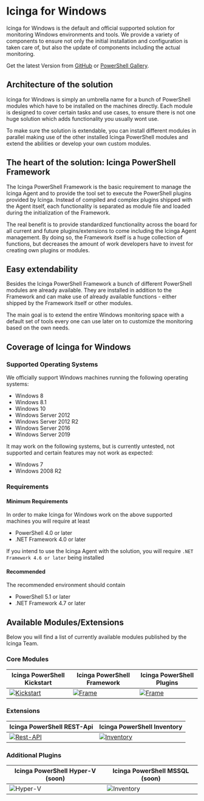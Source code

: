 # Icinga for Windows

Icinga for Windows is the default and official supported solution for monitoring Windows environments and tools. We provide a variety of components to ensure not only the initial installation and configuration is taken care of, but also the update of components including the actual monitoring.

Get the latest Version from [GitHub](https://github.com/Icinga/icinga-powershell-framework/releases/latest) or [PowerShell Gallery](https://www.powershellgallery.com/packages/icinga-powershell-framework).

## Architecture of the solution

Icinga for Windows is simply an umbrella name for a bunch of PowerShell modules which have to be installed on the machines directly. Each module is designed to cover certain tasks and use cases, to ensure there is not one huge solution which adds functionality you usually wont use.

To make sure the solution is extendable, you can install different modules in parallel making use of the other installed Icinga PowerShell modules and extend the abilities or develop your own custom modules.

## The heart of the solution: Icinga PowerShell Framework

The Icinga PowerShell Framework is the basic requirement to manage the Icinga Agent and to provide the tool set to execute the PowerShell plugins provided by Icinga. Instead of compiled and complex plugins shipped with the Agent itself, each functionality is separated as module file and loaded during the initialization of the Framework.

The real benefit is to provide standardized functionality across the board for all current and future plugins/extensions to come including the Icinga Agent management. By doing so, the Framework itself is a huge collection of functions, but decreases the amount of work developers have to invest for creating own plugins or modules.

## Easy extendability

Besides the Icinga PowerShell Framework a bunch of different PowerShell modules are already available. They are installed in addition to the Framework and can make use of already available functions - either shipped by the Framework itself or other modules.

The main goal is to extend the entire Windows monitoring space with a default set of tools every one can use later on to customize the monitoring based on the own needs.

## Coverage of Icinga for Windows

### Supported Operating Systems

We officially support Windows machines running the following operating systems:

* Windows 8
* Windows 8.1
* Windows 10
* Windows Server 2012
* Windows Server 2012 R2
* Windows Server 2016
* Windows Server 2019

It may work on the following systems, but is currently untested, not supported and certain features may not work as expected:

* Windows 7
* Windows 2008 R2

### Requirements

#### Minimum Requirements

In order to make Icinga for Windows work on the above supported machines you will require at least

* PowerShell 4.0 or later
* .NET Framework 4.0 or later

If you intend to use the Icinga Agent with the solution, you will require `.NET Framework 4.6 or later` being installed

#### Recommended

The recommended environment should contain

* PowerShell 5.1 or later
* .NET Framework 4.7 or later

## Available Modules/Extensions

Below you will find a list of currently available modules published by the Icinga Team.

### Core Modules

| Icinga PowerShell Kickstart | Icinga PowerShell Framework | Icinga PowerShell Plugins |
| --- | --- | --- |
| [![Kickstart](images/02_icons/kickstart.png)](https://icinga.com/docs/windows/latest/kickstart/doc/01-Introduction/) | [![Frame](images\02_icons\framework.png)](https://icinga.com/docs/windows/latest/doc/02-Installation/) | [![Frame](images\02_icons\plugins.png)](https://icinga.com/docs/windows/latest/plugins/doc/01-Introduction/) |

### Extensions

| Icinga PowerShell REST-Api | Icinga PowerShell Inventory |
| --- | --- |
| [![Rest-API](images\02_icons\restapi.png)](https://icinga.com/docs/windows/latest/restapi/doc/01-Introduction/) | [![Inventory](images\02_icons\inventory.png)](https://icinga.com/docs/windows/latest/inventory/doc/01-Introduction/) |

### Additional Plugins

| Icinga PowerShell Hyper-V (soon)| Icinga PowerShell MSSQL (soon) |
| --- | --- |
| ![Hyper-V](images\02_icons\hyperv.png) | ![Inventory](images\02_icons\mssql.png) |
